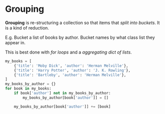 # Grouping
**Grouping** is re-structuring a collection so that items that _split into buckets_.
It is a kind of reduction.

E.g. Bucket a list of books by author.
Bucket names by what class list they appear in.

This is best done with _for loops_ and a _aggregating dict of lists_.
```python
my_books = [
    {'title': 'Moby Dick', 'author': 'Herman Melville'},
    {'title': 'Harry Potter', 'author': 'J. K. Rowling'},
    {'title': 'Bartleby', 'author': 'Herman Melville'},
]
my_books_by_author = {}
for book in my_books:
    if book['author'] not in my_books_by_author:
        my_books_by_author[book['author']] = []

    my_books_by_author[book['author']] += [book]
```
